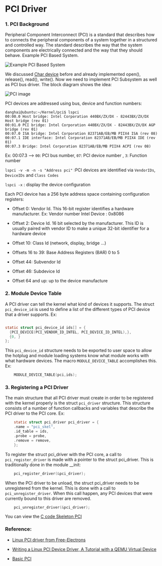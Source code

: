 # PCI Driver

### 1. PCI Background

Peripheral Component Interconnect (PCI) is a standard that describes how to connects the peripheral components
of a system together in a structured and controlled way. The standard describes the way that the system components
are electrically connected and the way that they should behave. Example PCI Based System.

![Example PCI Based System](http://www.tldp.org/LDP/tlk/dd/pci-system.gif)

We discussed [Char device](https://github.com/danghai/Kernel/tree/master/character_device_driver) before and 
already implemented open(), release(), read(), write(). Now we need to implement PCI Subsystem as well as PCI 
bus driver. The block diagram shows the idea:  

![PCI image](https://github.com/danghai/Kernel/blob/master/pci/skeleton_pci/pci.JPG)

PCI devices are addressed using bus, device and function numbers: 

```
danghai@ubuntu:~/Kernel/pci$ lspci
00:00.0 Host bridge: Intel Corporation 440BX/ZX/DX - 82443BX/ZX/DX Host bridge (rev 01)
00:01.0 PCI bridge: Intel Corporation 440BX/ZX/DX - 82443BX/ZX/DX AGP bridge (rev 01)
00:07.0 ISA bridge: Intel Corporation 82371AB/EB/MB PIIX4 ISA (rev 08)
00:07.1 IDE interface: Intel Corporation 82371AB/EB/MB PIIX4 IDE (rev 01)
00:07.3 Bridge: Intel Corporation 82371AB/EB/MB PIIX4 ACPI (rev 08)

```

Ex: 00:07.3 --> `00`: PCI bus number, `07`: PCI device number , `3`: Function number

`lspci -v -m -n -s "Address pci"` :PCI devices are identified via `VendorIDs`, `DeviceIDs` and `Class Codes`

`lspci -x` : display the device configuration 

Each PCI device has a 256 byte address space containing configuration registers:

* Offset 0: Vendor Id. This 16-bit register identifies a hardware manufacturer. Ex: Vendor number
Intel Device : 0x8086

* Offset 2: Device Id. 16 bit selected by the manufacturer. This ID is usually paired with vendor ID
to make a unique 32-bit identifier for a hardware device

* Offset 10: Class Id (network, display, bridge ...)

* Offsets 16 to 39: Base Address Registers (BAR) 0 to 5

* Offset 44: Subvendor Id

* Offset 46: Subdevice Id

* Offset 64 and up: up to the device manufacture

### 2. Module Device Table

A PCI driver can tell the kernel what kind of devices it supports. The struct `pci_device_id` is
used to define a list of the different types of PCI device that a driver supports. Ex: 

```c

static struct pci_device_id ids[] = {
  {PCI_DEVICE(PCI_VENDOR_ID_INTEL, PCI_DEVICE_ID_INTEL),},
  {0, }
};
```

This `pci_device_id` structure needs to be exported to user space to allow the hotplug and module
loading systems know what module works with what hardware devices. The macro `MODULE_DEVICE_TABLE` 
accomplishes this. Ex:

```c
	MODULE_DEVICE_TABLE(pci,ids);
```

### 3. Registering a PCI Driver

The main structure that all PCI driver must create in order to be registered with the kernel properly 
is the struct `pci_driver` structure. This structure consists of a number of function callbacks
and variables that describe the PCI driver to the PCI core. Ex:

```c
	static struct pci_driver pci_driver = {
  	.name = "pci_skel",
  	.id_table = ids,
  	.probe = probe,
  	.remove = remove,
	};
```

To register the struct pci_driver with the PCI core, a call to `pci_register_driver` is made with a pointer
to the struct pci_driver. This is traditionally done in the module __init:

```c
	pci_register_driver(&pci_driver);
```

When the PCI driver to be unload, the struct pci_driver needs to be unregistered from the kernel.
This is done with a call to `pci_unregister_driver`. When this call happen, any PCI devices that
were currently bound to this driver are removed. 

```c
	pci_unregister_driver(&pci_driver);
```

You can view the [C code Skeleton PCI](https://github.com/danghai/Kernel/blob/master/pci/skeleton_pci/ske_pci.c)



### Reference: 

* [Linux PCI driver from Free-Electrons](http://free-electrons.com/doc/legacy/pci-drivers/pci-drivers.pdf)

* [Writing a Linux PCI Device Driver, A Tutorial with a QEMU Virtual Device](http://nairobi-embedded.org/linux_pci_device_driver.html)

* [Basic PCI](http://www.tldp.org/LDP/tlk/tlk.html)

